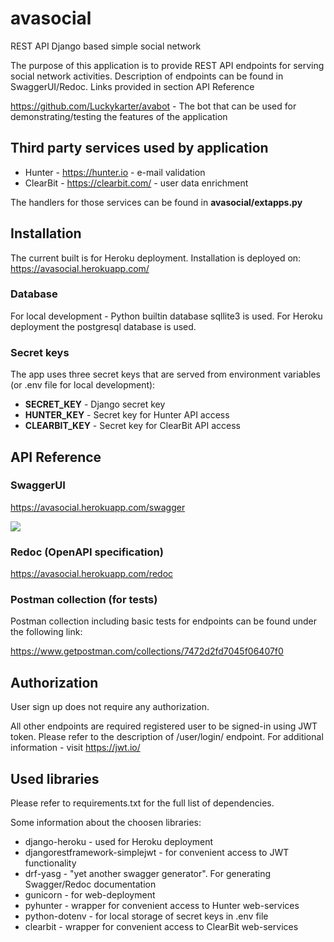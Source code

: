 # avasocial
REST API Django based simple social network

The purpose of this application is to provide REST API endpoints for serving social network activities.
Description of endpoints can be found in SwaggerUI/Redoc. Links provided in section API Reference

https://github.com/Luckykarter/avabot - The bot that can be used for demonstrating/testing the features of the application

## Third party services used by application
- Hunter - https://hunter.io - e-mail validation
- ClearBit - https://clearbit.com/ - user data enrichment

The handlers for those services can be found in **avasocial/extapps.py**

## Installation
The current built is for Heroku deployment. 
Installation is deployed on: https://avasocial.herokuapp.com/

### Database
For local development - Python builtin database sqllite3 is used.
For Heroku deployment the postgresql database is used.

### Secret keys
The app uses three secret keys that are served from environment variables (or .env file for local development):
- **SECRET_KEY** - Django secret key
- **HUNTER_KEY** - Secret key for Hunter API access
- **CLEARBIT_KEY** - Secret key for ClearBit API access

## API Reference

### SwaggerUI
https://avasocial.herokuapp.com/swagger

<a href="https://avasocial.herokuapp.com/swagger" target="_blank">
<img src="http://validator.swagger.io/validator?url=https://avasocial.herokuapp.com/swagger.yaml" >
</a>

### Redoc (OpenAPI specification)
https://avasocial.herokuapp.com/redoc

### Postman collection (for tests)
Postman collection including basic tests for endpoints can be found under the following link:

https://www.getpostman.com/collections/7472d2fd7045f06407f0


## Authorization
User sign up does not require any authorization.

All other endpoints are required registered user to be signed-in using JWT token.
Please refer to the description of /user/login/ endpoint. For additional information - visit https://jwt.io/

## Used libraries
Please refer to requirements.txt for the full list of dependencies. 

Some information about the choosen libraries:
- django-heroku - used for Heroku deployment
- djangorestframework-simplejwt - for convenient access to JWT functionality
- drf-yasg - "yet another swagger generator". For generating Swagger/Redoc documentation
- gunicorn - for web-deployment
- pyhunter - wrapper for convenient access to Hunter web-services
- python-dotenv - for local storage of secret keys in .env file
- clearbit - wrapper for convenient access to ClearBit web-services


